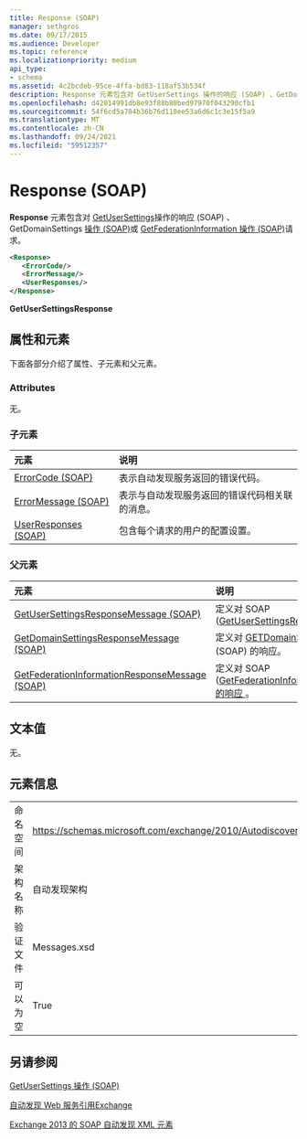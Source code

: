 ```yaml
---
title: Response (SOAP)
manager: sethgros
ms.date: 09/17/2015
ms.audience: Developer
ms.topic: reference
ms.localizationpriority: medium
api_type:
- schema
ms.assetid: 4c2bcdeb-95ce-4ffa-bd83-118af53b534f
description: Response 元素包含对 GetUserSettings 操作的响应 (SOAP) 、GetDomainSettings 操作 (SOAP) 或 GetFederationInformation 操作 (SOAP) 请求。
ms.openlocfilehash: d42014991db8e93f88b80bed97970f043290cfb1
ms.sourcegitcommit: 54f6cd5a704b36b76d110ee53a6d6c1c3e15f5a9
ms.translationtype: MT
ms.contentlocale: zh-CN
ms.lasthandoff: 09/24/2021
ms.locfileid: "59512357"
---
```

# <a name="response-soap"></a>Response (SOAP)

**Response** 元素包含对 [GetUserSettings](getusersettings-operation-soap.md)操作的响应 (SOAP) 、GetDomainSettings [操作 (SOAP)](getdomainsettings-operation-soap.md)或 [GetFederationInformation 操作 (SOAP)](getfederationinformation-operation-soap.md)请求。 
  
```XML
<Response>
   <ErrorCode/>
   <ErrorMessage/>
   <UserResponses/>
</Response>
```

 **GetUserSettingsResponse**
## <a name="attributes-and-elements"></a>属性和元素

下面各部分介绍了属性、子元素和父元素。
  
### <a name="attributes"></a>Attributes

无。
  
### <a name="child-elements"></a>子元素

|**元素**|**说明**|
|:-----|:-----|
|[ErrorCode (SOAP)](errorcode-soap.md) <br/> |表示自动发现服务返回的错误代码。  <br/> |
|[ErrorMessage (SOAP)](errormessage-soap.md) <br/> |表示与自动发现服务返回的错误代码相关联的消息。  <br/> |
|[UserResponses (SOAP)](userresponses-soap.md) <br/> |包含每个请求的用户的配置设置。  <br/> |
   
### <a name="parent-elements"></a>父元素

|**元素**|**说明**|
|:-----|:-----|
|[GetUserSettingsResponseMessage (SOAP)](getusersettingsresponsemessage-soap.md) <br/> |定义对 SOAP ([GetUserSettingsRequest](getusersettingsrequest-soap.md))  <br/> |
|[GetDomainSettingsResponseMessage (SOAP)](getdomainsettingsresponsemessage-soap.md) <br/> |定义对 [GETDomainSettingsRequest ](getdomainsettingsrequest-soap.md) (SOAP) 的响应。  <br/> |
|[GetFederationInformationResponseMessage (SOAP)](getfederationinformationresponsemessage-soap.md) <br/> |定义对 SOAP ([GetFederationInformationRequest) 的响应 ](getfederationinformationrequest-soap.md)。  <br/> |
   
## <a name="text-value"></a>文本值

无。
  
## <a name="element-information"></a>元素信息

|||
|:-----|:-----|
|命名空间  <br/> |https://schemas.microsoft.com/exchange/2010/Autodiscover  <br/> |
|架构名称  <br/> |自动发现架构  <br/> |
|验证文件  <br/> |Messages.xsd  <br/> |
|可以为空  <br/> |True  <br/> |
   
## <a name="see-also"></a>另请参阅



[GetUserSettings 操作 (SOAP)](getusersettings-operation-soap.md)


[自动发现 Web 服务引用Exchange](autodiscover-web-service-reference-for-exchange.md)
  
[Exchange 2013 的 SOAP 自动发现 XML 元素](soap-autodiscover-xml-elements-for-exchange-2013.md)


